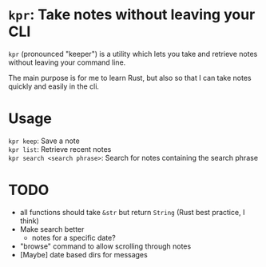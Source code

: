 # `kpr`: Take notes without leaving your CLI
`kpr` (pronounced "keeper") is a utility which lets you take and retrieve notes without leaving your command line.

The main purpose is for me to learn Rust, but also so that I can take notes quickly and easily in the cli.

# Usage
`kpr keep`: Save a note  
`kpr list`: Retrieve recent notes  
`kpr search <search phrase>`: Search for notes containing the search phrase

# TODO
- all functions should take `&str` but return `String` (Rust best practice, I think)
- Make search better
    - notes for a specific date?
- "browse" command to allow scrolling through notes
- [Maybe] date based dirs for messages
